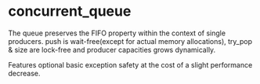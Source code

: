 # concurrent_queue

The queue preserves the FIFO property within the 
context of single producers. push is wait-free(except for actual memory allocations), 
try_pop & size are lock-free and producer capacities grows dynamically.

Features optional basic exception safety at the cost of a slight performance decrease.

